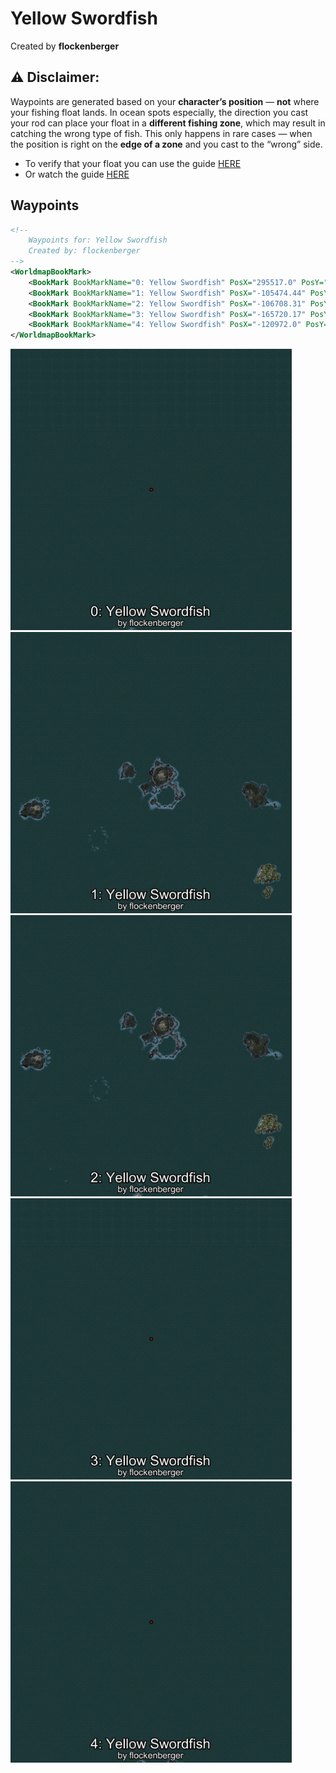 # Yellow Swordfish
Created by **flockenberger**

## ⚠️ Disclaimer:
Waypoints are generated based on your __**character’s position**__ — __not__ where your fishing float lands.
In ocean spots especially, the direction you cast your rod can place your float in a **different fishing zone**, which may result in catching the wrong type of fish.
This only happens in rare cases — when the position is right on the **edge of a zone** and you cast to the “wrong” side.

- To verify that your float you can use the guide [HERE](https://flockenberger.github.io/bdo-fish-position/)
- Or watch the guide [HERE](https://youtu.be/t-VXcRoNojk)

## Waypoints
```xml
<!--
    Waypoints for: Yellow Swordfish
    Created by: flockenberger
-->
<WorldmapBookMark>
    <BookMark BookMarkName="0: Yellow Swordfish" PosX="295517.0" PosY="-7766.0" PosZ="892596.0" />
    <BookMark BookMarkName="1: Yellow Swordfish" PosX="-105474.44" PosY="-8085.94" PosZ="628456.0" />
    <BookMark BookMarkName="2: Yellow Swordfish" PosX="-106708.31" PosY="-8247.982" PosZ="592275.0" />
    <BookMark BookMarkName="3: Yellow Swordfish" PosX="-165720.17" PosY="-7687.8403" PosZ="855904.1" />
    <BookMark BookMarkName="4: Yellow Swordfish" PosX="-120972.0" PosY="-7893.0" PosZ="791690.0" />
</WorldmapBookMark>
```

<img src="./Yellow Swordfish_0_Preview.webp" width="450"/> <img src="./Yellow Swordfish_1_Preview.webp" width="450"/> <img src="./Yellow Swordfish_2_Preview.webp" width="450"/> <img src="./Yellow Swordfish_3_Preview.webp" width="450"/> <img src="./Yellow Swordfish_4_Preview.webp" width="450"/> 